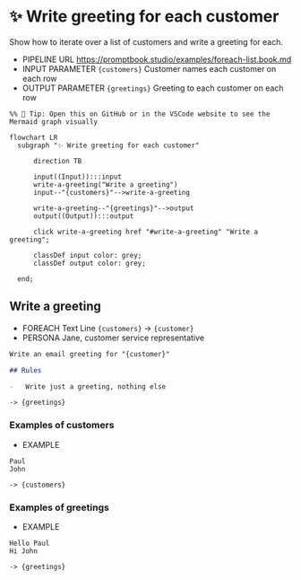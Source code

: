 # ✨ Write greeting for each customer

Show how to iterate over a list of customers and write a greeting for each.

-   PIPELINE URL https://promptbook.studio/examples/foreach-list.book.md
-   INPUT PARAMETER `{customers}` Customer names each customer on each row
-   OUTPUT PARAMETER `{greetings}` Greeting to each customer on each row

<!--Graph-->
<!-- ⚠️ WARNING: This code has been generated so that any manual changes will be overwritten -->

```mermaid
%% 🔮 Tip: Open this on GitHub or in the VSCode website to see the Mermaid graph visually

flowchart LR
  subgraph "✨ Write greeting for each customer"

      direction TB

      input((Input)):::input
      write-a-greeting("Write a greeting")
      input--"{customers}"-->write-a-greeting

      write-a-greeting--"{greetings}"-->output
      output((Output)):::output

      click write-a-greeting href "#write-a-greeting" "Write a greeting";

      classDef input color: grey;
      classDef output color: grey;

  end;
```

<!--/Graph-->

## Write a greeting

-   FOREACH Text Line `{customers}` -> `{customer}`
-   PERSONA Jane, customer service representative
<!--- TODO: Add EXPECT -->

```markdown
Write an email greeting for "{customer}"

## Rules

-   Write just a greeting, nothing else
```

`-> {greetings}`

### Examples of customers

-   EXAMPLE

```text
Paul
John
```

`-> {customers}`

### Examples of greetings

-   EXAMPLE

```text
Hello Paul
Hi John
```

`-> {greetings}`
